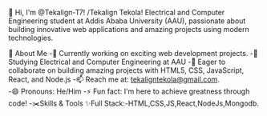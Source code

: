👋 Hi, I'm @Tekalign-T7!
/Tekalign Tekola! Electrical and Computer Engineering student at Addis Ababa University (AAU),
passionate about building innovative web applications and amazing projects using modern technologies.

🌟 About Me
-🔭 Currently working on exciting web development projects.
-🌱 Studying Electrical and Computer Engineering at AAU 
-🤝 Eager to collaborate on building amazing projects
  with HTML5, CSS, JavaScript, React, and Node.js
-📫 Reach me at: tekaligntekola@gmail.com.              
-😄 Pronouns: He/Him
-⚡ Fun fact: I'm here to achieve greatness through code!
-✂️Skills & Tools
 ✨Full Stack:-HTML,CSS,JS,React,NodeJs,Mongodb.

  
